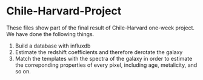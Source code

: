 # Chile-Harvard-Project
These files show part of the final result of Chile-Harvard one-week project. We have done the following things.
1. Build a database with influxdb
2. Estimate the redshift coefficients and therefore derotate the galaxy
3. Match the templates with the spectra of the galaxy in order to estimate the correponding properties of every pixel, including age, metalicity, and so on.    
